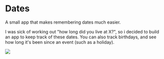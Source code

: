 # Dates

A small app that makes remembering dates much easier.

I was sick of working out "how long did you live at X?", so i decided to build an app to keep track of these dates. You can also track birthdays, and see how long it's been since an event (such as a holiday).

![](http://d.pr/i/bq95+)
